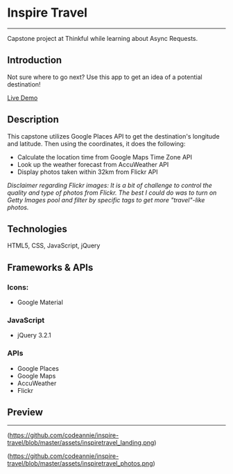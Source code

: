 
# Inspire Travel
---

Capstone project at Thinkful while learning about Async Requests.

## Introduction

Not sure where to go next? Use this app to get an idea of a potential destination!

[Live Demo](https://codeannie.github.io/inspire-travel/)

## Description

This capstone utilizes Google Places API to get the destination's longitude and latitude. 
Then using the coordinates, it does the following:

- Calculate the location time from Google Maps Time Zone API
- Look up the weather forecast from AccuWeather API
- Display photos taken within 32km from Flickr API 

*Disclaimer regarding Flickr images: It is a bit of challenge to control the quality and type of photos from Flickr. The best I could do was to turn on Getty Images pool and filter by specific tags to get more "travel"-like photos.* 

## Technologies

HTML5, CSS, JavaScript, jQuery

## Frameworks & APIs

### Icons:

- Google Material

### JavaScript

- jQuery 3.2.1

### APIs

- Google Places
- Google Maps
- AccuWeather
- Flickr

## Preview
---

(https://github.com/codeannie/inspire-travel/blob/master/assets/inspiretravel_landing.png)

(https://github.com/codeannie/inspire-travel/blob/master/assets/inspiretravel_photos.png)

